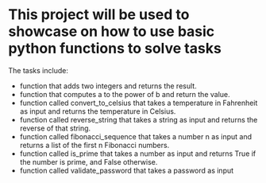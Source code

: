 # This project will be used to showcase on how to use basic python functions to solve tasks
The tasks include:
* function that adds two integers and returns the result.
* function that computes a to the power of b and return the value.
* function called convert_to_celsius that takes a temperature in Fahrenheit as input and returns the temperature in Celsius.
* function called reverse_string that takes a string as input and returns the reverse of that string.
* function called fibonacci_sequence that takes a number n as input and returns a list of the first n Fibonacci numbers.
*  function called is_prime that takes a number as input and returns True if the number is prime, and False otherwise.
* function called validate_password that takes a password as input